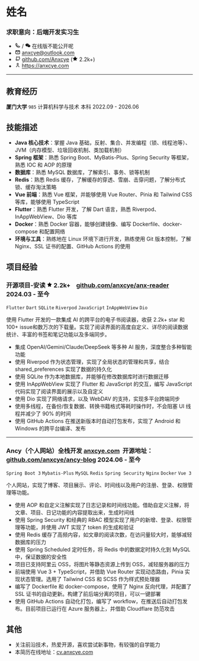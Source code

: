 <div>
  <div>
    <h1>姓名</h1>
    <h3>求职意向：后端开发实习生</h3>
  </div>
  <style>
    img {
        width: 0.9rem;  
    }
  </style>
  
  <ul>
    <li><span><img src="./img/phone-outline.svg"> / <img src="./img/wechat.svg"></span> 在线版不能公开呢</li>
    <li><span><img src="./img/email-outline.svg"></span> <a href="mailto:anxcye@outlook.com" target="_blank">anxcye@outlook.com</a></li>
    <li><span><img src="./img/github-outline.svg"></span> <a href="https://github.com/Anxcye" target="_blank">github.com/Anxcye</a> (<img src="./img/star.svg"> 2.2k+)</li>
    <li><span><img src="./img/person-outline.svg"></span> <a href="https://anxcye.com" target="_blank">https://anxcye.com</a></li>
  </ul>
</div>

---

## 教育经历

**厦门大学** `985` 计算机科学与技术 本科 <span class="right">2022.09 - 2026.06</span>

## 技能描述

- **Java 核心技术**：掌握 Java 基础，反射、集合、并发编程（锁、线程池等）、JVM（内存模型、垃圾回收机制、类加载机制）
- **Spring 框架**：熟悉 Spring Boot、MyBatis-Plus、Spring Security 等框架，熟悉 IOC 和 AOP 的原理
- **数据库**：熟悉 MySQL 数据库，了解索引、事务、锁等机制
- **Redis**：熟悉 Redis 缓存，了解缓存的穿透、雪崩、击穿问题，了解分布式锁、缓存淘汰策略
- **Vue 前端**：熟悉 Vue 框架，并能够使用 Vue Router、Pinia 和 Tailwind CSS 等库，能够使用 TypeScript
- **Flutter**：熟悉 Flutter 开发，了解 Dart 语言，熟悉 Riverpod、InAppWebView、Dio 等库
- **Docker**：熟悉 Docker 容器，能够创建镜像、编写 Dockerfile、docker-compose 和配置网络
- **环境与工具**：熟练地在 Linux 环境下进行开发，熟练使用 Git 版本控制，了解 Nginx、SSL 证书的配置、GitHub Actions 的使用

## 项目经验

### 开源项目-安读 <span class="role"></span> <img width="16px" src="./img/star.svg"> 2.2k+ &nbsp;&nbsp; <a href="https://github.com/anxcye/anx-reader" target="_blank">github.com/anxcye/anx-reader</a> <span class="right">2024.03 - 至今</span>

`Flutter` `Dart` `SQLite` `Riverpod` `JavaScript` `InAppWebView` `Dio`

使用 Flutter 开发的一款集成 AI 的跨平台的电子书阅读器，收获 2.2k+ star 和 100+ issue和数万次的下载量。实现了阅读界面的高度自定义、详尽的阅读数据统计、丰富的书签和笔记功能以及多端同步。

- 集成 OpenAI/Gemini/Claude/DeepSeek 等多种 AI 服务，深度整合多种智能功能
- 使用 Riverpod 作为状态管理，实现了全局状态的管理和共享，结合 shared_preferences 实现了数据的持久化
- 使用 SQLite 作为本地数据库，并能够在修改数据库时进行数据迁移
- 使用 InAppWebView 实现了 Flutter 和 JavaScript 的交互，编写 JavaScript 代码实现了阅读界面的展示以及自定义
- 使用 Dio 实现了网络请求，以及 WebDAV 的支持，实现多平台跨端同步
- 使用多线程，在备份/恢复数据、转换书籍格式等耗时操作时，不会阻塞 UI 线程并减少了 90% 的时间
- 使用 GitHub Actions 在推送新版本时自动打包发布，实现了 Android 和 Windows 的跨平台编译、发布

---

### Ancy（个人网站）<span class="role">全栈开发</span> <a href="https://anxcye.com" target="_blank">anxcye.com</a>&nbsp; 开源地址：<a href="https://github.com/anxcye/ancy-blog" target="_blank">github.com/anxcye/ancy-blog</a> <span class="right">2024.06 - 至今</span>

`Spring Boot 3` `Mybatis-Plus` `MySQL` `Redis` `Spring Security` `Nginx` `Docker` `Vue 3` 

个人网站，实现了博客、项目展示、评论、时间线以及用户的注册、登录、权限管理等功能。

- 使用 AOP 和自定义注解实现了日志记录和时间线功能。借助自定义注解，将文章、项目、日记功能的内容提取出来，生成时间线
- 使用 Spring Security 和经典的 RBAC 模型实现了用户的新增、登录、权限管理等功能，并使用 JWT 实现了 token 的生成和验证
- 使用 Redis 缓存了高频内容，如文章的阅读次数，在访问量较大时，能够减轻数据库的压力
- 使用 Spring Scheduled 定时任务，将 Redis 中的数据定时持久化到 MySQL 中，保证数据的安全性
- 项目已支持阿里云 OSS，将图片等静态资源上传到 OSS，减轻服务器的压力
- 前端使用 Vue 3 + TypeScript，并借助 Vue Router 实现动态路由，Pinia 实现状态管理。选用了 Tailwind CSS 和 SCSS 作为样式预处理器
- 编写了 Dockerfile 和 docker-compose，使用了 Nginx 反向代理，并配置了 SSL 证书的自动更新。构建了前后端分离的项目，可以一键部署
- 使用 GitHub Actions 自动化打包，编写了 workflow，在推送后自动打包发布。目前项目已运行在 Azure 服务器上，并借助 Cloudflare 防范攻击

## 其他
- 关注前沿技术，热爱开源，喜欢尝试新事物，有较强的自学能力
- 本简历在线地址：<a href="https://cv.anxcye.com" target="_blank">cv.anxcye.com</a>
